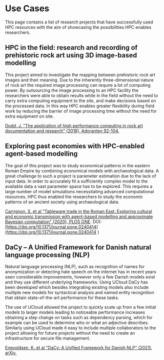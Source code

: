 # Use Cases

This page contains a list of research projects that have successfully used HPC resources with the aim of showcasing the possibilities HPC enables researchers.


## HPC in the field: research and recording of prehistoric rock art using 3D image-based modelling
<!---### Affiliation: Aarhus University-->
<!---### Researcher: [James Dodd, Aarhus University](https://pure.au.dk/portal/da/persons/james-andrew-dodd(121a5d0d-e7dd-4c02-8783-39772e78a7a0).html)
### Publication: -->
<!---### [Dodd, J. "The application of high performance computing  in rock art documentation and research" (2018), Adoranten 92-104.](https://www.proquest.com/openview/56203dd4a1c068cf159b323e703c84f1/1?pq-origsite=gscholar&cbl=2032487)-->


This project aimed to investigate the mapping between prehistoric rock art images and their meaning. Due to the inherently three-dimensional nature of rock art the required image processing can require a lot of computing power. By outsourcing the image processing to an HPC facility the researchers were able to obtain results while in the field without the need to carry extra computing equipment to the site, and make decisions based on the processed data. In this way HPC enables greater flexibility during field work by reducing the barrier of image processing time without the need for extra equipment on site.

[Dodd, J. "The application of high performance computing  in rock art documentation and research" (2018), Adoranten 92-104.](https://www.proquest.com/openview/56203dd4a1c068cf159b323e703c84f1/1?pq-origsite=gscholar&cbl=2032487)



## Exploring past economies with HPC-enabled agent-based modelling
<!---### Affiliation: Aarhus University-->
<!---### Researcher: [Izabela Romanowska, Aarhus University](https://pure.au.dk/portal/da/persons/izabela-anna-romanowska(de64c8e8-dfc4-4769-a157-fdbf252a96d3).html)
### Publication: -->
<!---### [Carrignon, S. et al "Tableware trade in the Roman East: Exploring cultural and economic transmission with agent-based modelling and approximate Bayesian computation" (2020), PLOS ONE.](https://doi.org/10.1371/journal.pone.0240414)-->

The goal of this project was to study economical patterns in the eastern Roman Empire by combining economical models with archaeological data. A great challenge to such a project is parameter estimation due to the lack of input data. In order to accurately fit a sufficiently complex model to the available data a vast parameter space has to be explored. This requires a large number of model simulations necessitating advanced computational resources. HPC thus enabled the researchers to study the economic patterns of an ancient society using archaeological data.

[Carrignon, S. et al "Tableware trade in the Roman East: Exploring cultural and economic transmission with agent-based modelling and approximate Bayesian computation" (2020), PLOS ONE](https://doi.org/10.1371/journal.pone.0240414).
DOI: [https://doi.org/10.1371/journal.pone.0240414](https://doi.org/10.1371/journal.pone.0240414 )

## DaCy – A Unified Framework for Danish natural language processing (NLP)

Natural language processing (NLP), such as recognition of names for anonymization or detecting hate speech on the internet has in recent years seen considerable improvements, however only a few Danish models exist and they use different underlying frameworks. Using UCloud DaCy has been developed which besides integrating existing models also include multiple new models for syntactical analysis and named entity recognition that obtain state-of-the-art performance for these tasks.

The use of UCloud allowed the project to quickly scale up from a few initial models to larger models leading to noticeable performance increases obtaining a step change on tasks such as dependency parsing, which for example can be used to determine who or what an adjective describes. Similarly using UCloud made it easy to include multiple collaborators to the project allowing for future projects without the need to create an infrastructure for secure file management.

[Enevoldsen, K. et al "DaCy: A Unified Framework for Danish NLP" (2021), arXiv.](https://arxiv.org/abs/2107.05295)
